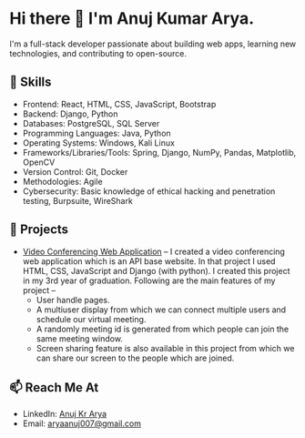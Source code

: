 # Hi there 👋 I'm Anuj Kumar Arya.

I'm a full-stack developer passionate about building web apps, learning new technologies, and contributing to open-source.  

## 🔧 Skills
- Frontend: React, HTML, CSS, JavaScript, Bootstrap
- Backend: Django, Python
- Databases: PostgreSQL, SQL Server
- Programming Languages: Java, Python 
- Operating Systems: Windows, Kali Linux                   
- Frameworks/Libraries/Tools: Spring, Django, NumPy, Pandas, Matplotlib, OpenCV 
- Version Control: Git, Docker  
- Methodologies: Agile   
- Cybersecurity: Basic knowledge of ethical hacking and penetration testing, Burpsuite, WireShark   
     
 
## 🚀 Projects
- [Video Conferencing Web Application](https://github.com/AryaAnuj2004/Video-Conference) – I created a video conferencing web application which is an API base website. In that project I used 
HTML, CSS, JavaScript and Django (with python). I created this project in my 3rd year of graduation. 
Following are the main features of my project – 
  - User handle pages. 
  - A multiuser display from which we can connect multiple users and schedule our virtual meeting. 
  - A randomly meeting id is generated from which people can join the same meeting window. 
  - Screen sharing feature is also available in this project from which we can share our screen to the 
    people which are joined.


## 📫 Reach Me At
- LinkedIn: [Anuj Kr Arya](www.linkedin.com/in/anujkrarya)
- Email: [aryaanuj007@gmail.com](mailto:aryaanuj007@gmail.com)
